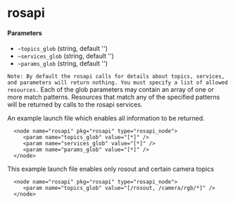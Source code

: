 rosapi
===============

#### Parameters

 * `~topics_glob` (string, default '')
 * `~services_glob` (string, default '')
 * `~params_glob` (string, default '')
 
 ```Note: By default the rosapi calls for details about topics, services, and parameters will return nothing. You must specify a list of allowed resources.```
 Each of the glob parameters may contain an array of one or more match patterns. Resources that match any of the specified patterns will be returned by calls to the rosapi services.

An example launch file which enables all information to be returned.

```
  <node name="rosapi" pkg="rosapi" type="rosapi_node">
     <param name="topics_glob" value="[*]" />
     <param name="services_glob" value="[*]" />
     <param name="params_glob" value="[*]" />
  </node>
```


This example launch file enables only rosout and certain camera topics
```
  <node name="rosapi" pkg="rosapi" type="rosapi_node">
     <param name="topics_glob" value="[/rosout, /camera/rgb/*]" />
  </node>
```
